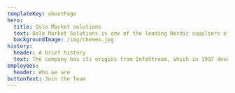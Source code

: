 ```yaml
---
templateKey: aboutPage
hero:
  title: Oslo Market solutions
  text: Oslo Market Solutions is one of the leading Nordic suppliers of internet-based solutions for the financial markets. With a Nordic perspective, we focus on high availability, quality, innovation, design, speed and flexibility towards our clients. All of our solutions are hosted and operated by Oslo Market Solutions.
  backgroundImage: /img/chemex.jpg
history:
  header: A brief history
  text: The company has its origins from InfoStream, which in 1997 developed the first version of the middleware Manamind Collect. Manamind was founded in 2001, with Collect as the very corner stone of the company. Today a new version of Collect is still the foundation of our deliveries and is what allows us to collect vast amounts of real-time data and distribute it efficiently to our custom-made web solutions. With domain knowledge in the field of market data and finance we work hard to provide solutions with high quality, availability, flexibility and great design.
employees:
  header: Who we are
buttonText: Join the Team
---
```

